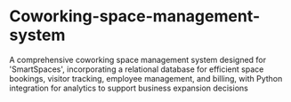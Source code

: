# Coworking-space-management-system
A comprehensive coworking space management system designed for 'SmartSpaces', incorporating a relational database for efficient space bookings, visitor tracking, employee management, and billing, with Python integration for analytics to support business expansion decisions
